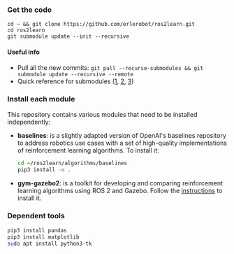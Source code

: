 ### Get the code
```
cd ~ && git clone https://github.com/erlerobot/ros2learn.git
cd ros2learn
git submodule update --init --recursive
```
#### Useful info
- Pull all the new commits: `git pull --recurse-submodules && git submodule update --recursive --remote`
- Quick reference for submodules ([1](http://www.vogella.com/tutorials/GitSubmodules/article.html), [2](https://chrisjean.com/git-submodules-adding-using-removing-and-updating/), [3](https://git-scm.com/book/en/v2/Git-Tools-Submodules))

### Install each module
This repository contains various modules that need to be installed independently:

- **baselines**: is a slightly adapted version of OpenAI's baselines repository to address robotics use cases with a set of high-quality implementations of reinforcement learning algorithms. To install it:

  ```sh
  cd ~/ros2learn/algorithms/baselines
  pip3 install -e .
  ```
- **gym-gazebo2**: is a toolkit for developing and comparing reinforcement learning algorithms using ROS 2 and Gazebo. Follow the [instructions](https://github.com/erlerobot/gym-gazebo2/blob/master/INSTALL.md) to install it.

### Dependent tools

```bash
pip3 install pandas
pip3 install matplotlib
sudo apt install python3-tk
```
